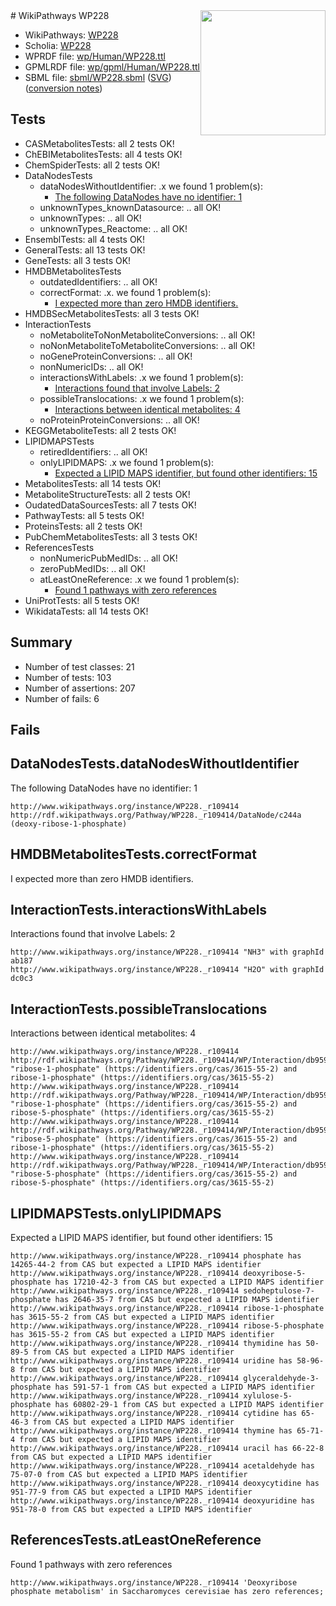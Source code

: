 <img style="float: right; width: 200px" src="../logo.png" />
# WikiPathways WP228

* WikiPathways: [WP228](https://identifiers.org/wikipathways:WP228)
* Scholia: [WP228](https://scholia.toolforge.org/wikipathways/WP228)
* WPRDF file: [wp/Human/WP228.ttl](../wp/Human/WP228.ttl)
* GPMLRDF file: [wp/gpml/Human/WP228.ttl](../wp/gpml/Human/WP228.ttl)
* SBML file: [sbml/WP228.sbml](../sbml/WP228.sbml) ([SVG](../sbml/WP228.svg)) ([conversion notes](../sbml/WP228.txt))

## Tests
* CASMetabolitesTests: all 2 tests OK!
* ChEBIMetabolitesTests: all 4 tests OK!
* ChemSpiderTests: all 2 tests OK!
* DataNodesTests
    * dataNodesWithoutIdentifier: .x we found 1 problem(s):
        * [The following DataNodes have no identifier: 1](#d2d32fa0)
    * unknownTypes_knownDatasource: .. all OK!
    * unknownTypes: .. all OK!
    * unknownTypes_Reactome: .. all OK!
* EnsemblTests: all 4 tests OK!
* GeneralTests: all 13 tests OK!
* GeneTests: all 3 tests OK!
* HMDBMetabolitesTests
    * outdatedIdentifiers: .. all OK!
    * correctFormat: .x. we found 1 problem(s):
        * [I expected more than zero HMDB identifiers.](#ad154c1e)
* HMDBSecMetabolitesTests: all 3 tests OK!
* InteractionTests
    * noMetaboliteToNonMetaboliteConversions: .. all OK!
    * noNonMetaboliteToMetaboliteConversions: .. all OK!
    * noGeneProteinConversions: .. all OK!
    * nonNumericIDs: .. all OK!
    * interactionsWithLabels: .x we found 1 problem(s):
        * [Interactions found that involve Labels: 2](#630d2679)
    * possibleTranslocations: .x we found 1 problem(s):
        * [Interactions between identical metabolites: 4](#d59038c7)
    * noProteinProteinConversions: .. all OK!
* KEGGMetaboliteTests: all 2 tests OK!
* LIPIDMAPSTests
    * retiredIdentifiers: .. all OK!
    * onlyLIPIDMAPS: .x we found 1 problem(s):
        * [Expected a LIPID MAPS identifier, but found other identifiers: 15](#d0bfb67d)
* MetabolitesTests: all 14 tests OK!
* MetaboliteStructureTests: all 2 tests OK!
* OudatedDataSourcesTests: all 7 tests OK!
* PathwayTests: all 5 tests OK!
* ProteinsTests: all 2 tests OK!
* PubChemMetabolitesTests: all 3 tests OK!
* ReferencesTests
    * nonNumericPubMedIDs: .. all OK!
    * zeroPubMedIDs: .. all OK!
    * atLeastOneReference: .x we found 1 problem(s):
        * [Found 1 pathways with zero references](#35eb778e)
* UniProtTests: all 5 tests OK!
* WikidataTests: all 14 tests OK!


## Summary

* Number of test classes: 21
* Number of tests: 103
* Number of assertions: 207
* Number of fails: 6

## Fails

<a name="d2d32fa0" />

## DataNodesTests.dataNodesWithoutIdentifier

The following DataNodes have no identifier: 1
```
http://www.wikipathways.org/instance/WP228._r109414 http://rdf.wikipathways.org/Pathway/WP228._r109414/DataNode/c244a (deoxy-ribose-1-phosphate)
```

<a name="ad154c1e" />

## HMDBMetabolitesTests.correctFormat

I expected more than zero HMDB identifiers.
<a name="630d2679" />

## InteractionTests.interactionsWithLabels

Interactions found that involve Labels: 2
```
http://www.wikipathways.org/instance/WP228._r109414 "NH3" with graphId ab187
http://www.wikipathways.org/instance/WP228._r109414 "H2O" with graphId dc0c3
```

<a name="d59038c7" />

## InteractionTests.possibleTranslocations

Interactions between identical metabolites: 4
```
http://www.wikipathways.org/instance/WP228._r109414 http://rdf.wikipathways.org/Pathway/WP228._r109414/WP/Interaction/db959 "ribose-1-phosphate" (https://identifiers.org/cas/3615-55-2) and 
ribose-1-phosphate" (https://identifiers.org/cas/3615-55-2)
http://www.wikipathways.org/instance/WP228._r109414 http://rdf.wikipathways.org/Pathway/WP228._r109414/WP/Interaction/db959 "ribose-1-phosphate" (https://identifiers.org/cas/3615-55-2) and 
ribose-5-phosphate" (https://identifiers.org/cas/3615-55-2)
http://www.wikipathways.org/instance/WP228._r109414 http://rdf.wikipathways.org/Pathway/WP228._r109414/WP/Interaction/db959 "ribose-5-phosphate" (https://identifiers.org/cas/3615-55-2) and 
ribose-1-phosphate" (https://identifiers.org/cas/3615-55-2)
http://www.wikipathways.org/instance/WP228._r109414 http://rdf.wikipathways.org/Pathway/WP228._r109414/WP/Interaction/db959 "ribose-5-phosphate" (https://identifiers.org/cas/3615-55-2) and 
ribose-5-phosphate" (https://identifiers.org/cas/3615-55-2)
```

<a name="d0bfb67d" />

## LIPIDMAPSTests.onlyLIPIDMAPS

Expected a LIPID MAPS identifier, but found other identifiers: 15
```
http://www.wikipathways.org/instance/WP228._r109414 phosphate has 14265-44-2 from CAS but expected a LIPID MAPS identifier
http://www.wikipathways.org/instance/WP228._r109414 deoxyribose-5-phosphate has 17210-42-3 from CAS but expected a LIPID MAPS identifier
http://www.wikipathways.org/instance/WP228._r109414 sedoheptulose-7-phosphate has 2646-35-7 from CAS but expected a LIPID MAPS identifier
http://www.wikipathways.org/instance/WP228._r109414 ribose-1-phosphate has 3615-55-2 from CAS but expected a LIPID MAPS identifier
http://www.wikipathways.org/instance/WP228._r109414 ribose-5-phosphate has 3615-55-2 from CAS but expected a LIPID MAPS identifier
http://www.wikipathways.org/instance/WP228._r109414 thymidine has 50-89-5 from CAS but expected a LIPID MAPS identifier
http://www.wikipathways.org/instance/WP228._r109414 uridine has 58-96-8 from CAS but expected a LIPID MAPS identifier
http://www.wikipathways.org/instance/WP228._r109414 glyceraldehyde-3-phosphate has 591-57-1 from CAS but expected a LIPID MAPS identifier
http://www.wikipathways.org/instance/WP228._r109414 xylulose-5-phosphate has 60802-29-1 from CAS but expected a LIPID MAPS identifier
http://www.wikipathways.org/instance/WP228._r109414 cytidine has 65-46-3 from CAS but expected a LIPID MAPS identifier
http://www.wikipathways.org/instance/WP228._r109414 thymine has 65-71-4 from CAS but expected a LIPID MAPS identifier
http://www.wikipathways.org/instance/WP228._r109414 uracil has 66-22-8 from CAS but expected a LIPID MAPS identifier
http://www.wikipathways.org/instance/WP228._r109414 acetaldehyde has 75-07-0 from CAS but expected a LIPID MAPS identifier
http://www.wikipathways.org/instance/WP228._r109414 deoxycytidine has 951-77-9 from CAS but expected a LIPID MAPS identifier
http://www.wikipathways.org/instance/WP228._r109414 deoxyuridine has 951-78-0 from CAS but expected a LIPID MAPS identifier
```

<a name="35eb778e" />

## ReferencesTests.atLeastOneReference

Found 1 pathways with zero references
```
http://www.wikipathways.org/instance/WP228._r109414 'Deoxyribose phosphate metabolism' in Saccharomyces cerevisiae has zero references; 
```

